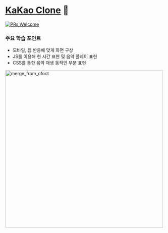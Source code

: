 # [KaKao Clone](https://free-ko.github.io/study-clone-kakao2020/) 💬
[![PRs Welcome](https://img.shields.io/badge/PRs-welcome-brightgreen.svg?style=flat-square)](http://makeapullrequest.com)

### 주요 학습 포인트
- 모바일, 웹 반응에 맞게 화면 구상
- JS를 이용해 현 시간 표현 및 음악 플레이 표현
- CSS를 통한 음악 재생 동적인 부분 표현

<img width="500" alt="merge_from_ofoct" src="https://user-images.githubusercontent.com/47565280/102007312-341c5880-3d6b-11eb-8d6d-71e1d143739a.png">
